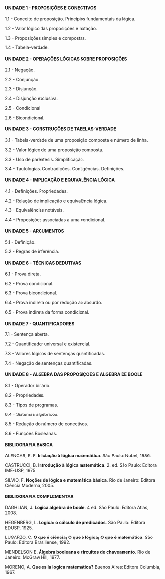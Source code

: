 #### UNIDADE 1 - PROPOSIÇÕES E CONECTIVOS
1.1 - Conceito de proposição. Princípios fundamentais da lógica.

1.2 - Valor lógico das proposições e notação.

1.3 - Proposições simples e compostas.

1.4 - Tabela-verdade.

#### UNIDADE 2 - OPERAÇÕES LÓGICAS SOBRE PROPOSIÇÕES
2.1 - Negação.

2.2 - Conjunção.

2.3 - Disjunção.

2.4 - Disjunção exclusiva.

2.5 - Condicional.

2.6 - Bicondicional.

#### UNIDADE 3 - CONSTRUÇÕES DE TABELAS-VERDADE
3.1 - Tabela-verdade de uma proposição composta e número de linha.

3.2 - Valor lógico de uma proposição composta.

3.3 - Uso de parêntesis. Simplificação.

3.4 - Tautologias. Contradições. Contigências. Definições.

#### UNIDADE 4 - IMPLICAÇÃO E EQUIVALÊNCIA LÓGICA
4.1 - Definições. Propriedades.

4.2 - Relação de implicação e equivalência lógica.

4.3 - Equivalências notáveis.

4.4 - Proposições associadas a uma condicional.

#### UNIDADE 5 - ARGUMENTOS
5.1 - Definição.

5.2 - Regras de inferência.

#### UNIDADE 6 - TÉCNICAS DEDUTIVAS
6.1 - Prova direta.

6.2 - Prova condicional.

6.3 - Prova bicondicional.

6.4 - Prova indireta ou por redução ao absurdo.

6.5 - Prova indireta da forma condicional.

#### UNIDADE 7 - QUANTIFICADORES
7.1 - Sentença aberta.

7.2 - Quantificador universal e existencial.

7.3 - Valores lógicos de sentenças quantificadas.

7.4 - Negação de sentenças quantificadas.

#### UNIDADE 8 - ÁLGEBRA DAS PROPOSIÇÕES E ÁLGEBRA DE BOOLE
8.1 - Operador binário.

8.2 - Propriedades.

8.3 - Tipos de programas.

8.4 - Sistemas algébricos.

8.5 - Redução do número de conectivos.

8.6 - Funções Booleanas.

#### BIBLIOGRAFIA BÁSICA
ALENCAR, E. F. **Iniciação à lógica matemática**. São Paulo: Nobel, 1986.

CASTRUCCI, B. **Introdução à lógica matemática**. 2. ed. São Paulo: Editora IME-USP, 1975

SILVIO, F. **Noções de lógica e matemática básica**. Rio de Janeiro: Editora Ciência Moderna, 2005.

#### BIBLIOGRAFIA COMPLEMENTAR

DAGHLIAN, J. **Logica algebra de boole**. 4 ed. São Paulo: Editora Atlas, 2008.

HEGENBERG, L. **Logica: o cálculo de predicados**. São Paulo: Editora EDUSP, 1925.

LUGARZO, C. **O que é ciência; O que é lógica; O que é matemática**. São Paulo: Editora Brasiliense, 1992.

MENDELSON E. **Álgebra booleana e circuitos de chaveamento**. Rio de Janeiro: McGraw Hill, 1977.

MORENO, A. **Que es la logica matemática?** Buenos Aires: Editora Columbia, 1967.
